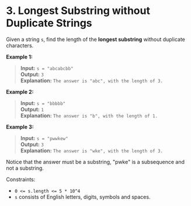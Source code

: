 # 3. Longest Substring without Duplicate Strings

Given a string `s`, find the length of the **longest substring** without duplicate characters.

**Example 1:**
> **Input:** `s = "abcabcbb"` \
**Output:** `3` \
**Explanation:** `The answer is "abc", with the length of 3.` 

**Example 2:**
> **Input:** `s = "bbbbb"` \
**Output:** `1` \
**Explanation:** `The answer is "b", with the length of 1.` 

**Example 3:**
> **Input:** `s = "pwwkew"` \
**Output:** `3` \
**Explanation:** `The answer is "wke", with the length of 3.` 

Notice that the answer must be a substring, "pwke" is a subsequence and not a substring.
 

Constraints:

- `0 <= s.length <= 5 * 10^4`
- `s` consists of English letters, digits, symbols and spaces.
 

